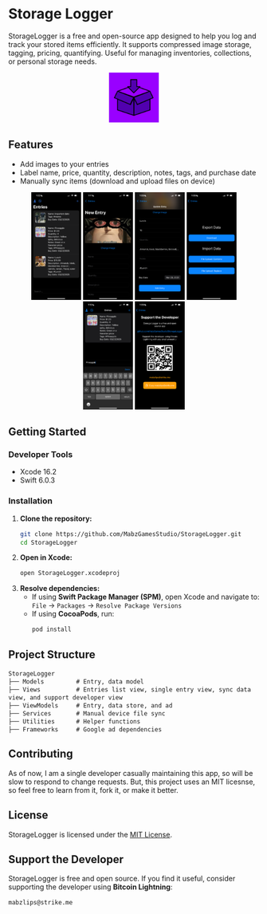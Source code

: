 # Storage Logger


StorageLogger is a free and open-source app designed to help you log and track your stored items efficiently. It supports compressed image storage, tagging, pricing, quantifying. Useful for managing inventories, collections, or personal storage needs.

<p align="center">
  <img src="DisplayImages/StorageLoggerIcon.png" width="100">
</p>

## Features
- Add images to your entries
- Label name, price, quantity, description, notes, tags, and purchase date
- Manually sync items (download and upload files on device)

<p align="center">
  <img src="DisplayImages/IMG_1902.PNG" width="100">
  <img src="DisplayImages/IMG_1900.PNG" width="100">
  <img src="DisplayImages/IMG_1897.PNG" width="100">
  <img src="DisplayImages/IMG_1899.PNG" width="100">
  <img src="DisplayImages/IMG_1901.PNG" width="100">
  <img src="DisplayImages/IMG_1898.PNG" width="100">
</p>

## Getting Started

### Developer Tools
- Xcode 16.2
- Swift 6.0.3

### Installation
1. **Clone the repository:**
   ```sh
   git clone https://github.com/MabzGamesStudio/StorageLogger.git
   cd StorageLogger
   ```
2. **Open in Xcode:**
   ```sh
   open StorageLogger.xcodeproj
   ```
3. **Resolve dependencies:**
   - If using **Swift Package Manager (SPM)**, open Xcode and navigate to:
     `File` → `Packages` → `Resolve Package Versions`
   - If using **CocoaPods**, run:
     ```sh
     pod install
     ```

## Project Structure
```
StorageLogger
├── Models         # Entry, data model
├── Views          # Entries list view, single entry view, sync data view, and support developer view
├── ViewModels     # Entry, data store, and ad
├── Services       # Manual device file sync
├── Utilities      # Helper functions
├── Frameworks     # Google ad dependencies
```

## Contributing
As of now, I am a single developer casually maintaining this app, so will be slow to respond to change requests. But, this project uses an MIT licesnse, so feel free to learn from it, fork it, or make it better.

## License
StorageLogger is licensed under the [MIT License](LICENSE).

## Support the Developer
StorageLogger is free and open source. If you find it useful, consider supporting the developer using **Bitcoin Lightning**:

```
mabzlips@strike.me
```
